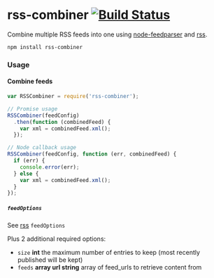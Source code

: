 rss-combiner [![Build Status](https://travis-ci.org/awocallaghan/node-rss-combiner.svg?branch=master)](https://travis-ci.org/awocallaghan/node-rss-combiner)
======

Combine multiple RSS feeds into one using [node-feedparser](https://www.npmjs.com/package/node-feedparser "npm node-feedparser package") and [rss](https://www.npmjs.com/package/rss "npm rss package").

    npm install rss-combiner

### Usage

#### Combine feeds

```js
var RSSCombiner = require('rss-combiner');

// Promise usage
RSSCombiner(feedConfig)
  .then(function (combinedFeed) {
    var xml = combinedFeed.xml();
  });

// Node callback usage
RSSCombiner(feedConfig, function (err, combinedFeed) {
  if (err) {
    console.error(err);
  } else {
    var xml = combinedFeed.xml();
  }
});
```

##### `feedOptions`

See [rss](https://www.npmjs.com/package/rss#feedoptions "feedOptions - rss (npm)") `feedOptions`

Plus 2 additional required options:

* `size` **int** the maximum number of entries to keep (most recently published will be kept)
* `feeds` **array url string** array of feed_urls to retrieve content from
